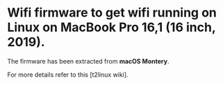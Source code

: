 # Wifi firmware to get wifi running on Linux on MacBook Pro 16,1 (16 inch, 2019).

The firmware has been extracted from **macOS Montery**.

For more details refer to this [t2linux wiki].
